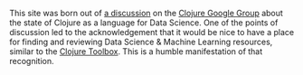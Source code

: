 
This site was born out of [a discussion](https://groups.google.com/d/topic/clojure/vsjUlAWm64g/discussion) on the [Clojure Google Group](https://groups.google.com/forum/#!forum/clojure) about the state of Clojure as a language for Data Science.
One of the points of discussion led to the acknowledgement that it would be nice to have a place for finding and reviewing Data Science & Machine Learning resources, similar to the [Clojure Toolbox](http://clojure-toolbox.com).
This is a humble manifestation of that recognition.

